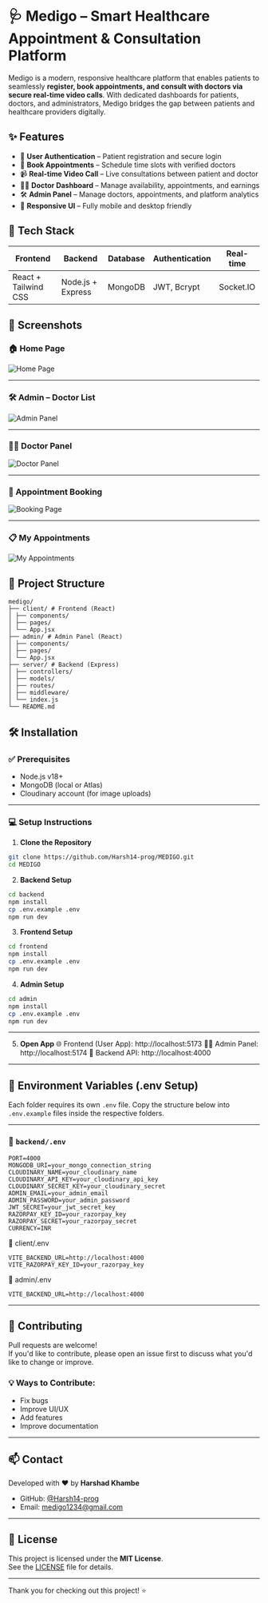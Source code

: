 # 🩺 Medigo – Smart Healthcare Appointment & Consultation Platform

Medigo is a modern, responsive healthcare platform that enables patients to seamlessly **register, book appointments, and consult with doctors via secure real-time video calls**. With dedicated dashboards for patients, doctors, and administrators, Medigo bridges the gap between patients and healthcare providers digitally.

## ✨ Features

- 👤 **User Authentication** – Patient registration and secure login
- 📅 **Book Appointments** – Schedule time slots with verified doctors
- 📹 **Real-time Video Call** – Live consultations between patient and doctor
- 👨‍⚕️ **Doctor Dashboard** – Manage availability, appointments, and earnings
- 🛠️ **Admin Panel** – Manage doctors, appointments, and platform analytics
- 📱 **Responsive UI** – Fully mobile and desktop friendly

## 🚀 Tech Stack

| Frontend            | Backend          | Database | Authentication | Real-time |
|---------------------|------------------|----------|----------------|-----------|
| React + Tailwind CSS| Node.js + Express| MongoDB  | JWT, Bcrypt     | Socket.IO |


## 📸 Screenshots

### 🏠 Home Page
![Home Page](https://github.com/user-attachments/assets/945407c9-3534-4890-99bd-d929f29bb247)

---

### 🛠️ Admin – Doctor List
![Admin Panel](https://github.com/user-attachments/assets/9db98687-0cc4-4470-80c0-e9668cb23b83)

---

### 👨‍⚕️ Doctor Panel
![Doctor Panel](https://github.com/user-attachments/assets/ce5f88c4-9473-48cd-a995-b877a69d05bd)

---

### 📅 Appointment Booking
![Booking Page](https://github.com/user-attachments/assets/12b6d7cf-d084-4145-8df7-97051b848dda)

---

### 📋 My Appointments
![My Appointments](https://github.com/user-attachments/assets/751d064e-970a-4a32-a311-c0f1664fced6)



## 🧭 Project Structure
```
medigo/
├── client/ # Frontend (React)
│ ├── components/
│ ├── pages/
│ └── App.jsx
├── admin/ # Admin Panel (React)
│ ├── components/
│ ├── pages/
│ └── App.jsx
├── server/ # Backend (Express)
│ ├── controllers/
│ ├── models/
│ ├── routes/
│ ├── middleware/
│ └── index.js
└── README.md
```

## 🛠️ Installation

### ✅ Prerequisites

- Node.js v18+
- MongoDB (local or Atlas)
- Cloudinary account (for image uploads)

---


### 💻 Setup Instructions

1. **Clone the Repository**

```bash
git clone https://github.com/Harsh14-prog/MEDIGO.git
cd MEDIGO
```

2. **Backend Setup**
```bash
cd backend
npm install
cp .env.example .env
npm run dev
```
3. **Frontend Setup**
```bash
cd frontend
npm install
cp .env.example .env
npm run dev
```
4. **Admin Setup**
```bash
cd admin
npm install
cp .env.example .env
npm run dev
```
---

5. **Open App**
🌐 Frontend (User App): http://localhost:5173
🧑‍💼 Admin Panel: http://localhost:5174
🔧 Backend API: http://localhost:4000

---

## 🔐 Environment Variables (.env Setup)

Each folder requires its own `.env` file. Copy the structure below into `.env.example` files inside the respective folders.

---

### 📁 `backend/.env`

```env
PORT=4000
MONGODB_URI=your_mongo_connection_string
CLOUDINARY_NAME=your_cloudinary_name
CLOUDINARY_API_KEY=your_cloudinary_api_key
CLOUDINARY_SECRET_KEY=your_cloudinary_secret
ADMIN_EMAIL=your_admin_email
ADMIN_PASSWORD=your_admin_password
JWT_SECRET=your_jwt_secret_key
RAZORPAY_KEY_ID=your_razorpay_key
RAZORPAY_SECRET=your_razorpay_secret
CURRENCY=INR
```

📁 client/.env
```env
VITE_BACKEND_URL=http://localhost:4000
VITE_RAZORPAY_KEY_ID=your_razorpay_key
```

📁 admin/.env
```env
VITE_BACKEND_URL=http://localhost:4000
```

---

## 🤝 Contributing

Pull requests are welcome!  
If you'd like to contribute, please open an issue first to discuss what you'd like to change or improve.

### 💡 Ways to Contribute:
- Fix bugs
- Improve UI/UX
- Add features
- Improve documentation

---

## 📫 Contact

Developed with ❤️ by **Harshad Khambe**

- GitHub: [@Harsh14-prog](https://github.com/Harsh14-prog)
- Email: [medigo1234@gmail.com](mailto:medigo1234@gmail.com)

---

## 📝 License

This project is licensed under the **MIT License**.  
See the [LICENSE](./LICENSE) file for details.

---

Thank you for checking out this project! ⭐





